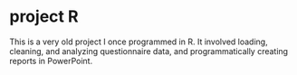 # project R 
This is a very old project I once programmed in R. It involved loading, cleaning, and analyzing questionnaire data, and programmatically creating reports in PowerPoint.
